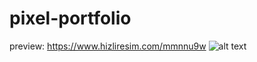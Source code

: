 # pixel-portfolio

preview: https://www.hizliresim.com/mmnnu9w
![alt text](https://www.hizliresim.com/mmnnu9w)
